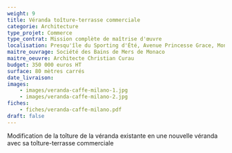 ```yaml
---
weight: 9
title: Véranda toîture-terrasse commerciale
categorie: Architecture
type_projet: Commerce
type_contrat: Mission complète de maîtrise d'œuvre
localisation: Presqu'île du Sporting d'Été, Avenue Princesse Grace, Monaco
maitre_ouvrage: Société des Bains de Mers de Monaco
maitre_oeuvre: Architecte Christian Curau
budget: 350 000 euros HT
surface: 80 mètres carrés
date_livraison:
images:
    - images/veranda-caffe-milano-1.jpg
    - images/veranda-caffe-milano-2.jpg
fiches:
    - fiches/veranda-caffe-milano.pdf
draft: false
---
```

Modification de la toîture de la véranda existante en une nouvelle véranda avec sa toîture-terrasse commerciale
